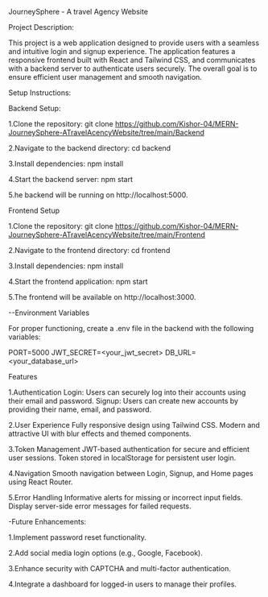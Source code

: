 JourneySphere - A travel Agency Website

Project Description:

This project is a web application designed to provide users with a seamless and intuitive login and signup experience. 
The application features a responsive frontend built with React and Tailwind CSS, and communicates with a backend server 
to authenticate users securely. The overall goal is to ensure efficient user management and smooth navigation.




Setup Instructions:

Backend Setup:

1.Clone the repository:
git clone https://github.com/Kishor-04/MERN-JourneySphere-ATravelAcencyWebsite/tree/main/Backend

2.Navigate to the backend directory:
cd backend

3.Install dependencies:
npm install

4.Start the backend server:
npm start

5.he backend will be running on http://localhost:5000.




Frontend Setup

1.Clone the repository:
git clone https://github.com/Kishor-04/MERN-JourneySphere-ATravelAcencyWebsite/tree/main/Frontend

2.Navigate to the frontend directory:
cd frontend

3.Install dependencies:
npm install

4.Start the frontend application:
npm start

5.The frontend will be available on http://localhost:3000.




--Environment Variables

For proper functioning, create a .env file in the backend with the following variables:

PORT=5000
JWT_SECRET=<your_jwt_secret>
DB_URL=<your_database_url>




Features

1.Authentication
Login: Users can securely log into their accounts using their email and password.
Signup: Users can create new accounts by providing their name, email, and password.

2.User Experience
Fully responsive design using Tailwind CSS.
Modern and attractive UI with blur effects and themed components.

3.Token Management
JWT-based authentication for secure and efficient user sessions.
Token stored in localStorage for persistent user login.

4.Navigation
Smooth navigation between Login, Signup, and Home pages using React Router.

5.Error Handling
Informative alerts for missing or incorrect input fields.
Display server-side error messages for failed requests.




-Future Enhancements:

1.Implement password reset functionality.

2.Add social media login options (e.g., Google, Facebook).

3.Enhance security with CAPTCHA and multi-factor authentication.

4.Integrate a dashboard for logged-in users to manage their profiles.
